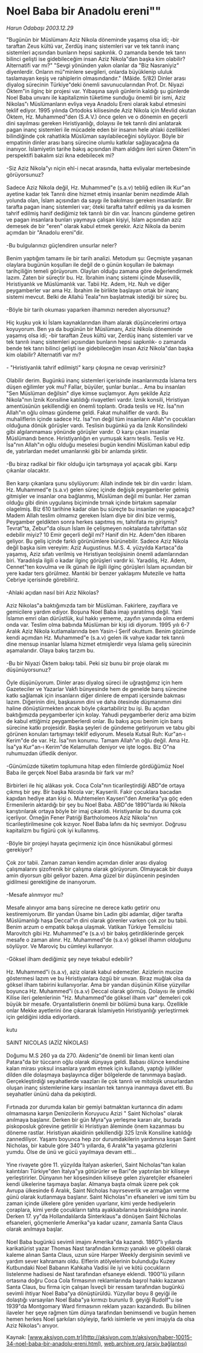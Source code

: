 # Noel Baba bir Anadolu ereni""

*Harun Odabaşı 2003.12.29*

<font class="agenda2NewsSpot">
 "Bugünün bir Müslümanı Aziz Nikola döneminde yaşamış olsa idi; -bir taraftan Zeus kültü var, Zerdüş inanç sistemleri var ve tek tanrılı inanç sistemleri açısından bunların hepsi sapkınlık. O zamanda bende tek tanrı bilinci gelişti ise gidebileceğim insan Aziz Nikola"dan başka kim olabilir? Alternatifi var mı?" "Sevgi yönünden yakın olanlar da "Biz Nasraniyiz" diyenlerdir. Onların mü"minlere sevgileri, onlarda büyüklenip ululuk taslamayan keşiş ve rahiplerin olmasındandır." (Mâide. 5/82)
</font>
<font class="newsDetail">
 Dinler arası diyalog sürecinin Türkiye"deki önemli savunucularından Prof. Dr. Niyazi Öktem"in ilginç bir projesi var. Yılbaşına sayılı günlerin kaldığı şu günlerde Noel Baba unvanı ile kapitalizmin tüketime sunduğu önemli bir ismi, Aziz Nikolas"ı Müslümanların evliya veya Anadolu Ereni olarak kabul etmesini teklif ediyor. 1995 yılında Ortodoks kilisesinde Aziz Nikola için Mevlid okutan Öktem, Hz. Muhammed"den (S.A.V.) önce gelen ve o dönemin en geçerli dini sayılması gereken Hıristiyanlığı, dolayısı ile tek tanrılı dini anlatarak pagan inanç sistemleri ile mücadele eden bir insanın hele ahlaki özellikleri bilindiğinde çok rahatlıkla Müslüman sayılabileceğini söylüyor. Böyle bir empatinin dinler arası barış sürecine olumlu katkılar sağlayacağına da inanıyor. İslamiyetin tarihe bakış açısından ilham aldığını ileri süren Öktem"in perspektifi bakalım sizi ikna edebilecek mi?
 <br/>
 <br/>
 -Siz Aziz Nikola"yı niçin ehl-i necat arasında, hatta evliyalar mertebesinde görüyorsunuz?
 <br/>
 <br/>
 Sadece Aziz Nikola değil, Hz. Muhammed"e (s.a.v) tebliğ edilen ilk Kur"an ayetine kadar tek Tanrılı dine hizmet etmiş insanlar benim nezdimde Allah yolunda olan, İslam açısından da saygı ile bakılması gereken insanlardır. Bir tarafta pagan inanç sistemleri var; öteki tarafta tahrif edilmiş ya da kısmen tahrif edilmiş hanif dediğimiz tek tanrılı bir din var. İnancını gündeme getiren ve pagan insanlara bunları yaymaya çalışan kişiyi, İslam açısından aziz demesek de bir "eren" olarak kabul etmek gerekir. Aziz Nikola da benim açımdan bir "Anadolu ereni"dir.
 <br/>
 <br/>
 -Bu bulgularınızı güçlendiren unsurlar neler?
 <br/>
 <br/>
 Benim yaptığım tamamı ile bir tarih analizi. Metodum şu: Geçmişte yaşanan olaylara bugünün koşulları ile değil de o günün koşulları ile bakmayı tarihçiliğin temeli görüyorum. Olayları olduğu zamana göre değerlendirmek lazım. Zaten bir süreçtir bu. Hz. İbrahim inanç sistemi içinde Musevilik, Hıristiyanlık ve Müslümanlık var. Tabii Hz. Adem, Hz. Nuh ve diğer peygamberler var ama Hz. İbrahim ile birlikte başlayan ortak bir inanç sistemi mevcut. Belki de Allahü Teala"nın başlatmak istediği bir süreç bu.
 <br/>
 <br/>
 -Böyle bir tarih okuması yaparken ilhamınızı nereden alıyorsunuz?
 <br/>
 <br/>
 Hiç kuşku yok ki İslam kaynaklarından ilham alarak düşüncelerimi ortaya koyuyorum. Ben ya da bugünün bir Müslümanı, Aziz Nikola döneminde yaşamış olsa idi; -bir taraftan Zeus kültü var, Zerdüş inanç sistemleri var ve tek tanrılı inanç sistemleri açısından bunların hepsi sapkınlık- o zamanda bende tek tanrı bilinci gelişti ise gidebileceğim insan Aziz Nikola"dan başka kim olabilir? Alternatifi var mı?
 <br/>
 <br/>
 - "Hıristiyanlık tahrif edilmişti" karşı  çıkışına ne cevap verirsiniz?
 <br/>
 <br/>
 Olabilir derim. Bugünkü inanç sistemleri içerisinde insanlarımızda İslama ters düşen eğilimler yok mu? Fallar, büyüler, şunlar bunlar... Ama bu insanları "Sen Müslüman değilsin" diye kimse suçlamıyor. Aynı şekilde Aziz Nikola"nın İznik Konsiline katıldığı rivayetleri vardır. İznik konsili, Hıristiyan amentüsünün şekillendiği en önemli toplantı. Orada teslis ve Hz. İsa"nın Allah"ın oğlu olması gündeme geldi. Fakat muhalifler de vardı. Bu muhaliflerin içinde sadece Hz. İsa"nın değil tüm insanların Allah"ın çocukları olduğuna dönük görüşler vardı. Teslisin bugünkü ya da İznik Konsilindeki gibi algılanmaması yönünde görüşler vardır. O karşı çıkan insanlar Müslümandı bence. Hıristiyanlığın en yumuşak karnı teslis. Teslis ve Hz. İsa"nın Allah"ın oğlu olduğu meselesi bugün kendini Müslüman kabul edip de, yatırlardan medet umanlarınki gibi bir anlamda şirktir.
 <br/>
 <br/>
 -Bu biraz radikal bir fikir olduğu için tartışmaya yol açacak gibi. Karşı çıkanlar olacaktır.
 <br/>
 <br/>
 Ben karşı çıkanlara şunu söylüyorum: Allah indinde tek bir din vardır: İslam. Hz. Muhammed"e (s.a.v) gelen süreç içinde değişik peygamberler gelmiş gitmişler ve insanlar ona bağlanmış, Müslüman değil mi bunlar. Her zaman olduğu gibi dinin uygulanış biçiminde tırnak içinde birtakım sapmalar olagelmiş. Biz 610 tarihine kadar olan bu süreçte bu insanları ne yapacağız? Madem Allah teslim olmamız gereken İslam diye bir dini bize vermiş, Peygamber geldikten sonra herkes sapıtmış mı, tahrifata mı girişmiş? Tevrat"ta, Zebur"da olsun İslam ile çelişmeyen noktalarda tahrifattan söz edebilir miyiz? 10 Emir geçerli değil mi? Hanif din Hz. Adem"den itibaren geliyor. Bu geliş içinde farklı görünümlere bürünebilir. Sadece Aziz Nikola değil başka isim vereyim: Aziz Augustinus. M.S. 4. yüzyılda Kartaca"da yaşamış, Aziz sıfatı verilmiş ve Hıristiyan teolojisinin önemli adamlarından biri. Yaradılışla ilgili o kadar ilginç görüşleri vardır ki. Yaradılış, Hz. Adem, Cennet"ten kovulma ve ilk günah ile ilgili ilginç görüşleri İslam açısından bir yere kadar ters görülmez. Mantıki bir benzer yaklaşımı Mutezile ve hatta Cebriye içerisinde görebiliriz.
 <br/>
 <br/>
 -Ahlaki açıdan nasıl biri Aziz Nikolas?
 <br/>
 <br/>
 Aziz Nikolas"a baktığımızda tam bir Müslüman. Fakirlere, zayıflara ve gemicilere yardım ediyor. Boşuna Noel Baba imajı yaratılmış değil. Yani İslamın emri olan dürüstlük, kul hakkı yememe, zayıfın yanında olma erdemi onda var. Teslim olma babında Müslüman bir kişi idi diyorum. 1995 yılı 6-7 Aralık Aziz Nikola kutlamalarında ben Yasin-i Şerif okuttum. Benim gözümde kendi açımdan Hz. Muhammed"e (s.a.v) gelen ilk vahye kadar tek tanrılı dine mensup insanlar İslama hizmet etmişlerdir veya İslama geliş sürecinin aşamalarıdır. Olaya bakış tarzım bu.
 <br/>
 <br/>
 -Bu bir Niyazi Öktem bakışı tabii. Peki siz bunu bir proje olarak mı düşünüyorsunuz?
 <br/>
 <br/>
 Öyle düşünüyorum. Dinler arası diyalog süreci ile uğraştığımız için hem Gazeteciler ve Yazarlar Vakfı bünyesinde hem de genelde barış sürecine katkı sağlamak için insanların diğer dinlere de empati içersinde bakması lazım. Diğerinin dini, başkasının dini ve daha ötesinde düşmanımın dini haline dönüştürmekten ancak böyle çıkartabiliriz bu işi. Bu açıdan baktığımızda peygamberler için kolay. Yahudi peygamberler deriz ama bizim de kabul ettiğimiz peygamberlerdi onlar. Bu bakış açısı benim için barış sürecine katkı projesidir. Başka şeyleri de gündeme getiriyorum ve tabu gibi görünen konuları tartışmayı teklif ediyorum. Mesela Kutsal Ruh: Kur"an-ı Kerim"de de var. Hz. İsa"nın konumu. Tamam Allah"ın oğlu değil. Ama Hz. İsa"ya Kur"an-ı Kerim"de Kelamullah deniyor ve işte logos. Biz O"na ruhumuzdan üfledik deniyor.
 <br/>
 <br/>
 -Günümüzde tüketim toplumuna hitap eden filmlerde gördüğümüz Noel Baba ile gerçek Noel Baba arasında bir fark var mı?
 <br/>
 <br/>
 Birbirleri ile hiç alâkası yok. Coca Cola"nın ticarileştirdiği ABD"de ortaya çıkmış bir şey. Bir başka Nicola var; Kayserili. Fakir çocuklara bacadan kapıdan hediye atan kişi o. Muhtemelen Kayseri"den Amerika"ya göç eden Ermenilerin aktardığı bir şey bu Noel Baba. ABD"de 1890"larda iki Nikola karıştırılarak ortaya böyle bir imaj çıkarıldı. Hıristiyanlar bu duruma çok içerliyor. Örneğin Fener Patriği Bartholomeos Aziz Nikola"nın ticarileştirilmesine çok kızıyor. Noel Baba lafını da hiç sevmiyor. Doğrusu kapitalizm bu figürü çok iyi kullanmış.
 <br/>
 <br/>
 -Böyle bir projeyi hayata geçirmeniz için önce hüsnükabul görmesi gerekiyor?
 <br/>
 <br/>
 Çok zor tabii. Zaman zaman kendim açımdan dinler arası diyalog çalışmalarını şizofrenik bir çalışma olarak görüyorum. Olmayacak bir duaya amin diyorsun gibi geliyor bazen. Ama güzel bir düşüncenin peşinden gidilmesi gerektiğine de inanıyorum.
 <br/>
 <br/>
 -Mesafe alınmıyor mu?
 <br/>
 <br/>
 Mesafe alınıyor ama barış sürecine ne derece katkı getirir onu kestiremiyorum. Bir yandan Üsame bin Ladin gibi adamlar, diğer tarafta Müslümanlığı haşa Deccal"ın dini olarak görenler varken çok zor bu tabii. Benim arzum o empatik bakışa ulaşmak. Vatikan Türkiye Temsilcisi Marovitch gibi Hz. Muhammed"e (s.a.v) bir bakış getirdiklerinde gerçek mesafe o zaman alınır. Hz. Muhammed"de (s.a.v) göksel ilhamın olduğunu söylüyor. Ve Maroviç bu cümleyi kullanıyor.
 <br/>
 <br/>
 -Göksel ilham dediğimiz şey neye tekabul edebilir?
 <br/>
 <br/>
 Hz. Muhammed"i (s.a.v), aziz olarak kabul edemezler. Azizlerin mucize göstermesi lazım ve bu Hıristiyanlara özgü bir unvan. Biraz muğlak olsa da göksel ilham tabirini kullanıyorlar. Ama bir yandan düşünün Kilise yüzyıllar boyunca Hz. Muhammed"i (s.a.v) Deccal olarak görmüş. Dolayısı ile şimdiki Kilise ileri gelenlerinin "Hz. Muhammed"de göksel ilham var" demeleri çok büyük bir mesafe. Oryantalistlerin önemli bir bölümü buna karşı. Özellikle onlar Mekke ayetlerini öne çıkararak İslamiyetin Hıristiyanlığı yerleştirmek için geldiğini iddia ediyorlardı.
 <br/>
 <br/>
 kutu
 <br/>
 <br/>
 SAINT NICOLAS (AZİZ NİKOLAS)
 <br/>
 <br/>
 Doğumu M.S 260 ya da 270. Akdeniz"de önemli bir liman kenti olan Patara"da bir tüccarın oğlu olarak dünyaya geldi. Babası ölünce kendisine kalan mirası yoksul insanlara yardım etmek için kullandı, yaptığı iyilikler dilden dile dolaşmaya başlayınca diğer bölgelerde de tanınmaya başladı. Gerçekleştirdiği seyahatlerde vaazları ile çok tanrılı ve mitolojik unsurlardan oluşan inanç sistemlerine karşı insanları tek tanrıya inanmaya davet etti. Bu seyahatler ününü daha da pekiştirdi.
 <br/>
 <br/>
 Fırtınada zor durumda kalan bir gemiyi batmaktan kurtarınca din adamı olmamasına karşın Denizcilerin Koruyucu Azizi " Saint Nicholas" olarak anılmaya başlanır. Derken bir gün Myra"ya yerleşme kararı alır, burada piskoposluk görevine getirilir ki Hıristiyan âleminde önem kazanması bu döneme rastlar. Hıristiyan akaidinin şekillendiği 325 İznik Konsiline katıldığı zannediliyor. Yaşamı boyunca hep zor durumdakilerin yardımına koşan Saint Nicholas, bir kabule göre 340"lı yıllarda, 6 Aralık"ta yaşama gözlerini yumdu. Ölse de ünü ve gücü yayılmaya devam etti...
 <br/>
 <br/>
 Yine rivayete göre 11. yüzyılda İtalyan askerleri, Saint Nicholas"tan kalan kalıntıları Türkiye"den İtalya"ya götürürler ve Bari"de yaptırılan bir kiliseye yerleştirirler. Dünyanın her köşesinden kiliseye gelen ziyaretçiler efsaneleri kendi ülkelerine taşımaya başlar. Almanya başta olmak üzere pek çok Avrupa ülkesinde 6 Aralık, Saint Nicholas hayırseverlik ve armağan verme günü olarak kutlanmaya başlanır. Saint Nicholas"ın efsaneleri ve ismi tüm bu zaman içinde ülkelere göre yeniden uyarlanır, kimi yerde hediyelerin çoraplara, kimi yerde çocukların tahta ayakkabılarına bırakıldığına inanılır. Derken 17. yy"da Hollandalılarda Sinterklaus"a dönüşen Saint Nicholas efsaneleri, göçmenlerle Amerika"ya kadar uzanır, zamanla Santa Claus olarak anılmaya başlar.
 <br/>
 <br/>
 Noel Baba bugünkü sevimli imajını Amerika"da kazandı. 1860"lı yıllarda karikatürist yazar Thomas Nast tarafından kırmızı yanaklı ve göbekli olarak kaleme alınan Santa Claus, uzun süre Harper Weekly dergisinin sevimli ve yardım sever kahramanı oldu. Elflerin atölyelerinin bulunduğu Kuzey Kutbundaki Noel Babanın Kahkaha Vadisi ile iyi ve kötü çocukların listelenme hadisesi de Nast tarafından efsaneye eklendi. 1900"lü yılların ortasına doğru Coca Cola firmasının reklamlarında başrol hakkı kazanan Santa Claus, bu firma için çalışan İsveçli bir ressam tarafından bugünkü sevimli ihtiyar Noel Baba"ya dönüştürüldü. Yüzyıllar boyu 8 geyiği ile dolaştığı varsayılan Noel Baba"ya kırmızı burunlu 9. geyiği Rudolf"u ise 1939"da Montgomary Ward firmasının reklam yazarı kazandırdı. Bu bilinen ilaveler her şeye rağmen tüm dünya tarafından benimsendi ve bugün hemen hemen herkes Noel şarkıları söyleyip, farklı isimlerle ve yeni imajıyla da olsa Aziz Nikolas"ı anıyor.
</font>

Kaynak: [www.aksiyon.com.tr](http://aksiyon.com.tr/aksiyon/haber-10015-34-noel-baba-bir-anadolu-ereni.html), [web.archive.org (arşiv bağlantısı)](http://web.archive.org/web/20101210063715/http://aksiyon.com.tr/aksiyon/haber-10015-34-noel-baba-bir-anadolu-ereni.html)
